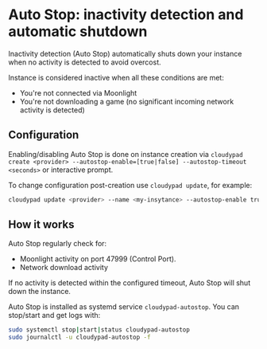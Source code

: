 # Auto Stop: inactivity detection and automatic shutdown

Inactivity detection (Auto Stop) automatically shuts down your instance when no activity is detected to avoid overcost.

Instance is considered inactive when all these conditions are met:
- You're not connected via Moonlight
- You're not downloading a game (no significant incoming network activity is detected)

## Configuration

Enabling/disabling Auto Stop is done on instance creation via `cloudypad create <provider> --autostop-enable=[true|false] --autostop-timeout <seconds>` or interactive prompt.

To change configuration post-creation use `cloudypad update`, for example:

```sh
cloudypad update <provider> --name <my-insytance> --autostop-enable true --autostop-timeout 600
```

## How it works

Auto Stop regularly check for:
- Moonlight activity on port 47999 (Control Port). 
- Network download activity

If no activity is detected within the configured timeout, Auto Stop will shut down the instance.

Auto Stop is installed as systemd service `cloudypad-autostop`. You can stop/start and get logs with:

```sh
sudo systemctl stop|start|status cloudypad-autostop
sudo journalctl -u cloudypad-autostop -f
```